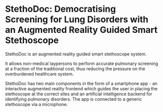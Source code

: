 # StethoDoc: Democratising Screening for Lung Disorders with an Augmented Reality Guided Smart Stethoscope 
StethoDoc is an augmented reality guided smart stethoscope system. 

It allows non-medical laypersons to perform accurate pulmonary screening at a fraction of the traditional cost, thus reducing the pressure on the overburdened healthcare system. 

StethoDoc has two main components in the form of a smartphone app - an interactive augmented reality frontend which guides the user in placing the stethoscope at the correct sites and an artificial intelligence backend for identifying pulmonary disorders. The app is connected to a generic stethoscope via a microphone. 



